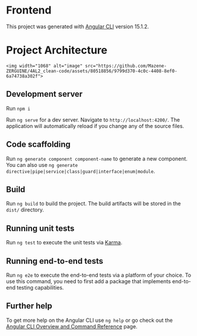 # Frontend

This project was generated with [Angular CLI](https://github.com/angular/angular-cli) version 15.1.2.

# Project Architecture

```
<img width="1068" alt="image" src="https://github.com/Mazene-ZERGUINE/4AL2_clean-code/assets/80518856/9799d370-4c0c-4408-8ef0-6a74738a302f">

```

## Development server

Run `npm i`

Run `ng serve` for a dev server. Navigate to `http://localhost:4200/`. The application will automatically reload if you change any of the source files.

## Code scaffolding

Run `ng generate component component-name` to generate a new component. You can also use `ng generate directive|pipe|service|class|guard|interface|enum|module`.

## Build

Run `ng build` to build the project. The build artifacts will be stored in the `dist/` directory.

## Running unit tests

Run `ng test` to execute the unit tests via [Karma](https://karma-runner.github.io).

## Running end-to-end tests

Run `ng e2e` to execute the end-to-end tests via a platform of your choice. To use this command, you need to first add a package that implements end-to-end testing capabilities.

## Further help

To get more help on the Angular CLI use `ng help` or go check out the [Angular CLI Overview and Command Reference](https://angular.io/cli) page.
````

